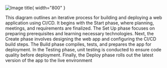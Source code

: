 ![Image title](https://i.ibb.co/NFKnnhv/462540541-1428153228572415-2494510043189324750-n.png){ width="800" }

This diagram outlines an iterative process for building and deploying a web application using CI/CD. It begins with the Start phase, where planning, meetings, and requirements are finalized. The Set Up phase focuses on preparing prerequisites and learning necessary technologies. Next, the Create phase involves designing the web app and configuring the CI/CD build steps. The Build phase compiles, tests, and prepares the app for deployment. In the Testing phase, unit testing is conducted to ensure code quality before deployment. Finally, the Deploy phase rolls out the latest version of the app to the live environment